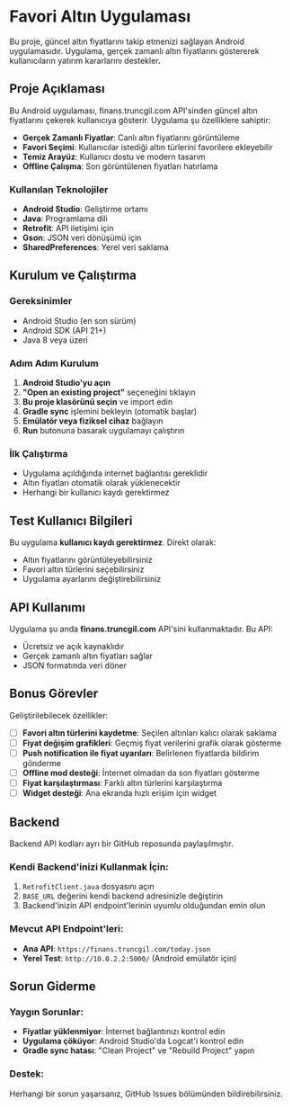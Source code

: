 # Favori Altın Uygulaması

Bu proje, güncel altın fiyatlarını takip etmenizi sağlayan Android uygulamasıdır. Uygulama, gerçek zamanlı altın fiyatlarını göstererek kullanıcıların yatırım kararlarını destekler.

## Proje Açıklaması

Bu Android uygulaması, finans.truncgil.com API'sinden güncel altın fiyatlarını çekerek kullanıcıya gösterir. Uygulama şu özelliklere sahiptir:

- **Gerçek Zamanlı Fiyatlar**: Canlı altın fiyatlarını görüntüleme
- **Favori Seçimi**: Kullanıcılar istediği altın türlerini favorilere ekleyebilir
- **Temiz Arayüz**: Kullanıcı dostu ve modern tasarım
- **Offline Çalışma**: Son görüntülenen fiyatları hatırlama

### Kullanılan Teknolojiler
- **Android Studio**: Geliştirme ortamı
- **Java**: Programlama dili
- **Retrofit**: API iletişimi için
- **Gson**: JSON veri dönüşümü için
- **SharedPreferences**: Yerel veri saklama

## Kurulum ve Çalıştırma

### Gereksinimler
- Android Studio (en son sürüm)
- Android SDK (API 21+)
- Java 8 veya üzeri

### Adım Adım Kurulum
1. **Android Studio'yu açın**
2. **"Open an existing project"** seçeneğini tıklayın
3. **Bu proje klasörünü seçin** ve import edin
4. **Gradle sync** işlemini bekleyin (otomatik başlar)
5. **Emülatör veya fiziksel cihaz** bağlayın
6. **Run** butonuna basarak uygulamayı çalıştırın

### İlk Çalıştırma
- Uygulama açıldığında internet bağlantısı gereklidir
- Altın fiyatları otomatik olarak yüklenecektir
- Herhangi bir kullanıcı kaydı gerektirmez

## Test Kullanıcı Bilgileri

Bu uygulama **kullanıcı kaydı gerektirmez**. Direkt olarak:
- Altın fiyatlarını görüntüleyebilirsiniz
- Favori altın türlerini seçebilirsiniz
- Uygulama ayarlarını değiştirebilirsiniz

## API Kullanımı

Uygulama şu anda **finans.truncgil.com** API'sini kullanmaktadır. Bu API:
- Ücretsiz ve açık kaynaklıdır
- Gerçek zamanlı altın fiyatları sağlar
- JSON formatında veri döner

## Bonus Görevler

Geliştirilebilecek özellikler:

- [ ] **Favori altın türlerini kaydetme**: Seçilen altınları kalıcı olarak saklama
- [ ] **Fiyat değişim grafikleri**: Geçmiş fiyat verilerini grafik olarak gösterme
- [ ] **Push notification ile fiyat uyarıları**: Belirlenen fiyatlarda bildirim gönderme
- [ ] **Offline mod desteği**: İnternet olmadan da son fiyatları gösterme
- [ ] **Fiyat karşılaştırması**: Farklı altın türlerini karşılaştırma
- [ ] **Widget desteği**: Ana ekranda hızlı erişim için widget

## Backend

Backend API kodları ayrı bir GitHub reposunda paylaşılmıştır. 

### Kendi Backend'inizi Kullanmak İçin:
1. `RetrofitClient.java` dosyasını açın
2. `BASE_URL` değerini kendi backend adresinizle değiştirin
3. Backend'inizin API endpoint'lerinin uyumlu olduğundan emin olun

### Mevcut API Endpoint'leri:
- **Ana API**: `https://finans.truncgil.com/today.json`
- **Yerel Test**: `http://10.0.2.2:5000/` (Android emülatör için)

## Sorun Giderme

### Yaygın Sorunlar:
- **Fiyatlar yüklenmiyor**: İnternet bağlantınızı kontrol edin
- **Uygulama çöküyor**: Android Studio'da Logcat'i kontrol edin
- **Gradle sync hatası**: "Clean Project" ve "Rebuild Project" yapın

### Destek:
Herhangi bir sorun yaşarsanız, GitHub Issues bölümünden bildirebilirsiniz.


